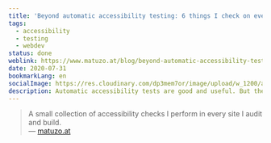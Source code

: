 ```yaml
---
title: 'Beyond automatic accessibility testing: 6 things I check on every website I build - Manuel Matuzovic'
tags:
  - accessibility
  - testing
  - webdev
status: done
weblink: https://www.matuzo.at/blog/beyond-automatic-accessibility-testing-6-things-i-check-on-every-website-i-build/
date: 2020-07-31
bookmarkLang: en
socialImage: https://res.cloudinary.com/dp3mem7or/image/upload/w_1200/articles/a11y-test/a11y_tips_step1.jpg?s=213
description: Automatic accessibility tests are good and useful. But they do not replace manual testing. Manuel shows in his blog post a few practical tips on how to test.
---
```

<blockquote>A small collection of accessibility checks I perform in every site I audit and build.<footer>— <a href="https://www.matuzo.at/blog/beyond-automatic-accessibility-testing-6-things-i-check-on-every-website-i-build/">matuzo.at</a></footer></blockquote>
